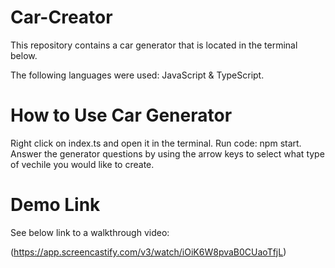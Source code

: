 # Car-Creator
This repository contains a car generator that is located in the terminal below.

The following languages were used: 
JavaScript & TypeScript.

# How to Use Car Generator

Right click on index.ts and open it in the terminal.
Run code: npm start.
Answer the generator questions by using the arrow keys to select what type of vechile you would like to create.

# Demo Link

See below link to a walkthrough video:

(https://app.screencastify.com/v3/watch/iOiK6W8pvaB0CUaoTfjL)